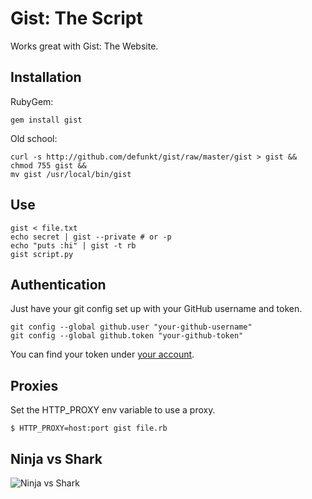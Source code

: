Gist: The Script
================

Works great with Gist: The Website.

Installation
------------

RubyGem:

    gem install gist

Old school:

    curl -s http://github.com/defunkt/gist/raw/master/gist > gist &&
    chmod 755 gist &&
    mv gist /usr/local/bin/gist

Use
---

    gist < file.txt
    echo secret | gist --private # or -p
    echo "puts :hi" | gist -t rb
    gist script.py

Authentication
--------------

Just have your git config set up with your GitHub username and token.

    git config --global github.user "your-github-username"
    git config --global github.token "your-github-token"

You can find your token under [your account](https://github.com/account).


Proxies
-------

Set the HTTP_PROXY env variable to use a proxy.

    $ HTTP_PROXY=host:port gist file.rb

Ninja vs Shark
--------------

![Ninja vs Shark](http://github.com/defunkt/gist/tree/master%2Fbattle.png?raw=true)
